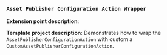 ### `Asset Publisher Configuration Action Wrapper`

**Extension point description**: 

**Template project description**: Demonstrates how to wrap the
`AssetPublisherConfigurationAction` with custom a `CustomAssetPublisherConfigurationAction`.